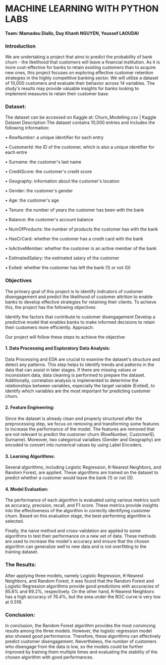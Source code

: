 # MACHINE LEARNING WITH PYTHON LABS

#### Team: Mamadou Diallo, Duy Khanh NGUYEN, Youssef LAOUDAI

### Introduction

We are undertaking a project that aims to predict the probability of bank churn - the likelihood that customers will leave a financial institution. As it is more cost-effective for banks to retain existing customers than to acquire new ones, this project focuses on exploring effective customer retention strategies in the highly competitive banking sector. We will utilize a dataset of 10,000 customers and evaluate their behavior across 14 variables. The study's results may provide valuable insights for banks looking to implement measures to retain their customer base.

### Dataset: 
The dataset can be accessed on Kaggle at: Churn_Modelling.csv | Kaggle
Dataset Description
The dataset contains 10,000 entries and includes the following information:

•	_RowNumber_: a unique identifier for each entry

•	CustomerId: the ID of the customer, which is also a unique identifier for each entre

•	Surname: the customer's last name

•	CreditScore: the customer's credit score

•	Geography: information about the customer's location

•	Gender: the customer's gender

•	Age: the customer's age

•	Tenure: the number of years the customer has been with the bank

•	Balance: the customer's account balance

•	NumOfProducts: the number of products the customer has with the bank

•	HasCrCard: whether the customer has a credit card with the bank

•	IsActiveMember: whether the customer is an active member of the bank

•	EstimatedSalary: the estimated salary of the customer

•	Exited: whether the customer has left the bank (1) or not (0)

### Objectives

The primary goal of this project is to identify indicators of customer disengagement and predict the likelihood of customer attrition to enable banks to develop effective strategies for retaining their clients. To achieve this, the project has the following objectives:

Identify the factors that contribute to customer disengagement
Develop a predictive model that enables banks to make informed decisions to retain their customers more efficiently.
Approach:

 Our project will follow these steps to achieve the objective:

#### 1.	Data Processing and Exploratory Data Analysis:
Data Processing and EDA are crucial to examine the dataset's structure and detect any patterns. This step helps to identify trends and patterns in the data that can assist in later stages. If there are missing values or inconsistent data, data cleaning is performed to prepare the dataset. Additionally, correlation analysis is implemented to determine the relationships between variables, especially the target variable (Exited), to identify which variables are the most important for predicting customer churn.

#### 2.	Feature Engineering:
Since the dataset is already clean and properly structured after the preprocessing step, we focus on removing and transforming some features to increase the performance of the model. The features are removed that are not relevant to predict the customer churn (RowNumber, CustomerID, Surname). Moreover, two categorical varialbes (Gender and Geography) are encoded to convert into numerical values by using Label Encoders.

#### 3.	Learning Algorithms:
 Several algorithms, including Logistic Regression, K-Nearest Neighbors, and Random Forest, are applied. These algorithms are trained on the dataset to predict whether a customer would leave the bank (1) or not (0).
#### 4.	Model Evaluation:
 The performance of each algorithm is evaluated using various metrics such as accuracy, precision, recall, and F1 score. These metrics provide insights into the effectiveness of the algorithm in correctly identifying customer churn. Based on this evaluation stage, the best-performing algorithm is selected.

Finally, the naive method and cross-validation are applied to some algorithms to test their performance on a new set of data. These methods are used to increase the model's accuracy and ensure that the chosen algorithm can generalize well to new data and is not overfitting to the training dataset.


### The Results:

After applying three models, namely Logistic Regression, K-Nearest Neighbors, and Random Forest, it was found that the Random Forest and Logistic Regression algorithms provide good predictions with accuracies of 85.8% and 69.2%, respectively. On the other hand, K-Nearest Neighbors has a high accuracy of 76.4%, but the area under the ROC curve is very low at 0.519.


### Conclusion:

 In conclusion, the Random Forest algorithm provides the most convincing results among the three models. However, the logistic regression model also showed good performance. Therefore, these algorithms can effectively predict customer disengagement. Nevertheless, the number of customers who disengage from the data is low, so the models could be further improved by training them multiple times and evaluating the stability of the chosen algorithm with good performances.
